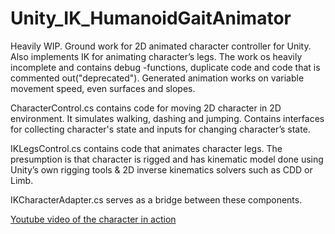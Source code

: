 # Unity_IK_HumanoidGaitAnimator

Heavily WIP. Ground work for 2D animated character controller for Unity. Also implements IK for animating character’s legs.
The work os heavily incomplete and contains debug -functions, duplicate code and code that is commented out("deprecated").
Generated animation works on variable movement speed, even surfaces and slopes.  

CharacterControl.cs contains code for moving 2D character in 2D environment. It simulates walking, dashing and jumping.
Contains interfaces for collecting character's state and inputs for changing character’s state.  

IKLegsControl.cs contains code that animates character legs.
The presumption is that character is rigged and has kinematic model done using Unity’s own rigging tools & 2D inverse kinematics solvers such as CDD or Limb.   

IKCharacterAdapter.cs serves as a bridge between these components.  

[Youtube video of the character in action](https://youtu.be/jqgxD_3iY04)

